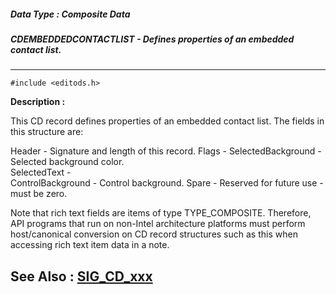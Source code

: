 ##### Data Type : Composite Data
##### CDEMBEDDEDCONTACTLIST - Defines properties of an embedded contact list.
---
```
#include <editods.h>
```
**Description :**

This CD record defines properties of an embedded contact list.  The fields in 
this structure are:

Header - Signature and length of this record.
Flags - 
SelectedBackground - Selected background color.  
SelectedText -  
ControlBackground - Control background.
Spare - Reserved for future use - must be zero.  

Note that rich text fields are items of type TYPE_COMPOSITE.  Therefore, API 
programs that run on non-Intel architecture platforms must perform 
host/canonical conversion on CD record structures such as this when accessing 
rich text item data in a note.

**See Also :**
[SIG_CD_xxx](/domino-c-api-docs/reference/Symb/SIG_CD_xxx)
---
